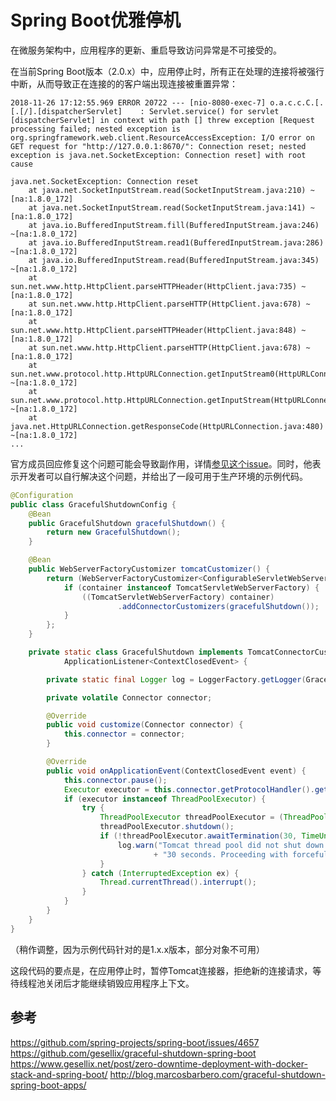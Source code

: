 Spring Boot优雅停机
===

在微服务架构中，应用程序的更新、重启导致访问异常是不可接受的。

在当前Spring Boot版本（2.0.x）中，应用停止时，所有正在处理的连接将被强行中断，从而导致正在连接的的客户端出现连接被重置异常：

```
2018-11-26 17:12:55.969 ERROR 20722 --- [nio-8080-exec-7] o.a.c.c.C.[.[.[/].[dispatcherServlet]    : Servlet.service() for servlet [dispatcherServlet] in context with path [] threw exception [Request processing failed; nested exception is org.springframework.web.client.ResourceAccessException: I/O error on GET request for "http://127.0.0.1:8670/": Connection reset; nested exception is java.net.SocketException: Connection reset] with root cause

java.net.SocketException: Connection reset
	at java.net.SocketInputStream.read(SocketInputStream.java:210) ~[na:1.8.0_172]
	at java.net.SocketInputStream.read(SocketInputStream.java:141) ~[na:1.8.0_172]
	at java.io.BufferedInputStream.fill(BufferedInputStream.java:246) ~[na:1.8.0_172]
	at java.io.BufferedInputStream.read1(BufferedInputStream.java:286) ~[na:1.8.0_172]
	at java.io.BufferedInputStream.read(BufferedInputStream.java:345) ~[na:1.8.0_172]
	at sun.net.www.http.HttpClient.parseHTTPHeader(HttpClient.java:735) ~[na:1.8.0_172]
	at sun.net.www.http.HttpClient.parseHTTP(HttpClient.java:678) ~[na:1.8.0_172]
	at sun.net.www.http.HttpClient.parseHTTPHeader(HttpClient.java:848) ~[na:1.8.0_172]
	at sun.net.www.http.HttpClient.parseHTTP(HttpClient.java:678) ~[na:1.8.0_172]
	at sun.net.www.protocol.http.HttpURLConnection.getInputStream0(HttpURLConnection.java:1587) ~[na:1.8.0_172]
	at sun.net.www.protocol.http.HttpURLConnection.getInputStream(HttpURLConnection.java:1492) ~[na:1.8.0_172]
	at java.net.HttpURLConnection.getResponseCode(HttpURLConnection.java:480) ~[na:1.8.0_172]
...
```

官方成员回应修复这个问题可能会导致副作用，详情[参见这个issue](https://github.com/spring-projects/spring-boot/issues/4657)。同时，他表示开发者可以自行解决这个问题，并给出了一段可用于生产环境的示例代码。

``` java
@Configuration
public class GracefulShutdownConfig {
    @Bean
    public GracefulShutdown gracefulShutdown() {
        return new GracefulShutdown();
    }

    @Bean
    public WebServerFactoryCustomizer tomcatCustomizer() {
        return (WebServerFactoryCustomizer<ConfigurableServletWebServerFactory>) container -> {
            if (container instanceof TomcatServletWebServerFactory) {
                ((TomcatServletWebServerFactory) container)
                        .addConnectorCustomizers(gracefulShutdown());
            }
        };
    }

    private static class GracefulShutdown implements TomcatConnectorCustomizer,
            ApplicationListener<ContextClosedEvent> {

        private static final Logger log = LoggerFactory.getLogger(GracefulShutdown.class);

        private volatile Connector connector;

        @Override
        public void customize(Connector connector) {
            this.connector = connector;
        }

        @Override
        public void onApplicationEvent(ContextClosedEvent event) {
            this.connector.pause();
            Executor executor = this.connector.getProtocolHandler().getExecutor();
            if (executor instanceof ThreadPoolExecutor) {
                try {
                    ThreadPoolExecutor threadPoolExecutor = (ThreadPoolExecutor) executor;
                    threadPoolExecutor.shutdown();
                    if (!threadPoolExecutor.awaitTermination(30, TimeUnit.SECONDS)) {
                        log.warn("Tomcat thread pool did not shut down gracefully within "
                                + "30 seconds. Proceeding with forceful shutdown");
                    }
                } catch (InterruptedException ex) {
                    Thread.currentThread().interrupt();
                }
            }
        }
    }
}
```

（稍作调整，因为示例代码针对的是1.x.x版本，部分对象不可用）  

这段代码的要点是，在应用停止时，暂停Tomcat连接器，拒绝新的连接请求，等待线程池关闭后才能继续销毁应用程序上下文。

## 参考
https://github.com/spring-projects/spring-boot/issues/4657
https://github.com/gesellix/graceful-shutdown-spring-boot
https://www.gesellix.net/post/zero-downtime-deployment-with-docker-stack-and-spring-boot/
http://blog.marcosbarbero.com/graceful-shutdown-spring-boot-apps/